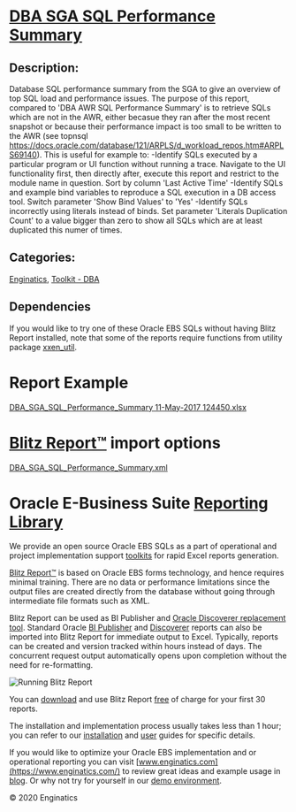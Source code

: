 # [DBA SGA SQL Performance Summary](https://www.enginatics.com/reports/dba-sga-sql-performance-summary/)
## Description: 
Database SQL performance summary from the SGA to give an overview of top SQL load and performance issues.
The purpose of this report, compared to 'DBA AWR SQL Performance Summary' is to retrieve SQLs which are not in the AWR, either becasue they ran after the most recent snapshot or because their performance impact is too small to be written to the AWR (see topnsql https://docs.oracle.com/database/121/ARPLS/d_workload_repos.htm#ARPLS69140).
This is useful for example to:
-Identify SQLs executed by a particular program or UI function without running a trace. Navigate to the UI functionality first, then directly after, execute this report and restrict to the module name in question. Sort by column 'Last Active Time'
-Identify SQLs and example bind variables to reproduce a SQL execution in a DB access tool. Switch parameter 'Show Bind Values' to 'Yes'
-Identify SQLs incorrectly using literals instead of binds. Set parameter 'Literals Duplication Count' to a value bigger than zero to show all SQLs which are at least duplicated this numer of times.
## Categories: 
[Enginatics](https://www.enginatics.com/library/?pg=1&category[]=Enginatics), [Toolkit - DBA](https://www.enginatics.com/library/?pg=1&category[]=Toolkit+-+DBA)
## Dependencies
If you would like to try one of these Oracle EBS SQLs without having Blitz Report installed, note that some of the reports require functions from utility package [xxen_util](https://www.enginatics.com/xxen_util/true).
# Report Example
[DBA_SGA_SQL_Performance_Summary 11-May-2017 124450.xlsx](https://www.enginatics.com/example/dba-sga-sql-performance-summary/)
# [Blitz Report™](https://www.enginatics.com/blitz-report/) import options
[DBA_SGA_SQL_Performance_Summary.xml](https://www.enginatics.com/xml/dba-sga-sql-performance-summary/)
# Oracle E-Business Suite [Reporting Library](https://www.enginatics.com/library/)
    
We provide an open source Oracle EBS SQLs as a part of operational and project implementation support [toolkits](https://www.enginatics.com/blitz-report-toolkits/) for rapid Excel reports generation. 

[Blitz Report™](https://www.enginatics.com/blitz-report/) is based on Oracle EBS forms technology, and hence requires minimal training. There are no data or performance limitations since the output files are created directly from the database without going through intermediate file formats such as XML. 

Blitz Report can be used as BI Publisher and [Oracle Discoverer replacement tool](https://www.enginatics.com/blog/discoverer-replacement/). Standard Oracle [BI Publisher](https://www.enginatics.com/user-guide/#BI_Publisher) and [Discoverer](https://www.enginatics.com/blog/importing-discoverer-worksheets-into-blitz-report/) reports can also be imported into Blitz Report for immediate output to Excel. Typically, reports can be created and version tracked within hours instead of days. The concurrent request output automatically opens upon completion without the need for re-formatting.

![Running Blitz Report](https://www.enginatics.com/wp-content/uploads/2018/01/Running-blitz-report.png) 

You can [download](https://www.enginatics.com/download/) and use Blitz Report [free](https://www.enginatics.com/pricing/) of charge for your first 30 reports.

The installation and implementation process usually takes less than 1 hour; you can refer to our [installation](https://www.enginatics.com/installation-guide/) and [user](https://www.enginatics.com/user-guide/) guides for specific details.

If you would like to optimize your Oracle EBS implementation and or operational reporting you can visit [www.enginatics.com](https://www.enginatics.com/) to review great ideas and example usage in [blog](https://www.enginatics.com/blog/). Or why not try for yourself in our [demo environment](http://demo.enginatics.com/).

© 2020 Enginatics